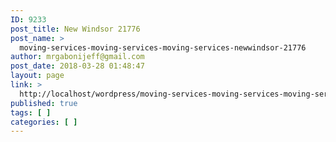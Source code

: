 ```yaml
---
ID: 9233
post_title: New Windsor 21776
post_name: >
  moving-services-moving-services-moving-services-newwindsor-21776
author: mrgabonijeff@gmail.com
post_date: 2018-03-28 01:48:47
layout: page
link: >
  http://localhost/wordpress/moving-services-moving-services-moving-services-newwindsor-21776/
published: true
tags: [ ]
categories: [ ]
---
```

